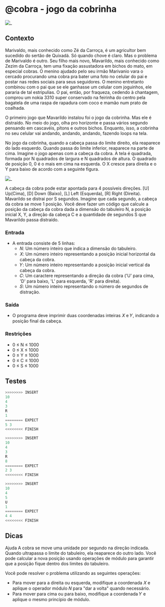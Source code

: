 # @cobra - jogo da cobrinha

![_](cover.jpg)

## Contexto

Marivaldo, mais conhecido como Zé da Carroça, é um agricultor bem sucedido do sertão de Quixadá. Só quando chove é claro. Mas o problema de Marivaldo é outro. Seu filho mais novo, Mavarildo, mais conhecido como Zezim da Carroça, tem uma fixação assustadora em bichos do mato, em especial cobras. O menino ajudado pelo seu irmão Marivanio vara o cercado procurando uma cobra pra bater uma foto no celular do pai e postar nas redes sociais para seus seguidores. O menino entretanto combinou com o pai que se ele ganhasse um celular com joguinhos, ele pararia de tal estripulias. O pai, então, por fraqueza, cedendo à chantagem, comprou um nokia 3310 super conservado na feirinha do centro pela bagatela de uma raspa de rapadura com coco e mamão num prato de coalhada.

O primeiro jogo que Mavarildo instalou foi o jogo da cobrinha. Mas ele é distraído. No meio do jogo, olha pro horizonte e passa vários segundo pensando em cascavéis, pítons e outros bichos. Enquanto, isso, a cobrinha no seu celular vai andando, andando, andando, fazendo loops na tela.

No jogo da cobrinha, quando a cabeça passa do limite direito, ela reaparece do lado esquerdo. Quando passa do limite inferior, reaparece na parte de cima. Imagine o jogo apenas com a cabeça da cobra. A tela é quadrada, formada por N quadrados de largura e N quadrados de altura. O quadrado de posição 0, 0 é o mais em cima na esquerda. O X cresce para direita e o Y para baixo de acordo com a seguinte figura.

![_](pontos.jpg)

A cabeça da cobra pode estar apontada para 4 possíveis direções. \[U\] Up(Cima), \[D\] Down (Baixo), \[L\] Left (Esquerda), \[R\] Right (Direita). Mavarildo se distrai por S segundos. Imagine que cada segundo, a cabeça da cobra se move 1 posição. Você deve fazer um código que calcule a posição da cabeça da cobra dada a dimensão do tabuleiro N, a posição inicial X, Y, a direção da cabeça C e a quantidade de segundos S que Mavarildo passa distraído.

### Entrada

- A entrada consiste de 5 linhas:
  - 𝑁: Um número inteiro que indica a dimensão do tabuleiro.
  - 𝑋: Um número inteiro representando a posição inicial horizontal da cabeça da cobra.
  - 𝑌: Um número inteiro representando a posição inicial vertical da cabeça da cobra.
  - 𝐶: Um caractere representando a direção da cobra ('U' para cima, 'D' para baixo, 'L' para esquerda, 'R' para direita).
  - 𝑆: Um número inteiro representando o número de segundos de distração.

### Saída

- O programa deve imprimir duas coordenadas inteiras 𝑋 e 𝑌, indicando a posição final da cabeça.

### Restrições

- 0 ≤ N ≤ 1000
- 0 ≤ X ≤ 1000
- 0 ≤ Y ≤ 1000
- 0 ≤ C ≤ 1000
- 0 ≤ S ≤ 1000

## Testes

```py
>>>>>>>> INSERT
10
4
3
R
1
======== EXPECT
5 3
<<<<<<<< FINISH
```

```py
>>>>>>>> INSERT
10
4
3
R
8
======== EXPECT
2 3
<<<<<<<< FINISH
```

```py
>>>>>>>> INSERT
10
4
5
U
1
======== EXPECT
4 4
<<<<<<<< FINISH
```

## Dicas

Ajuda
A cobra se move uma unidade por segundo na direção indicada. Quando ultrapassa o limite do tabuleiro, ela reaparece do outro lado. Você pode calcular a nova posição usando operações de módulo para garantir que a posição fique dentro dos limites do tabuleiro.

Você pode resolver o problema utilizando as seguintes operações:

- Para mover para a direita ou esquerda, modifique a coordenada 𝑋 e aplique o operador módulo 𝑁 para "dar a volta" quando necessário.
- Para mover para cima ou para baixo, modifique a coordenada 𝑌 e aplique o mesmo princípio de módulo.
